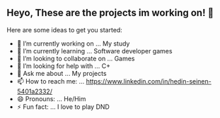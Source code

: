 ## Heyo, These are the projects im working on! 👋

Here are some ideas to get you started:

- 🔭 I’m currently working on ... My study
- 🌱 I’m currently learning ... Software developer games
- 👯 I’m looking to collaborate on ... Games
- 🤔 I’m looking for help with ... C+
- 💬 Ask me about ... My projects
- 📫 How to reach me: ... https://www.linkedin.com/in/hedin-seinen-5401a2332/
- 😄 Pronouns: ... He/Him
- ⚡ Fun fact: ... I love to play DND
